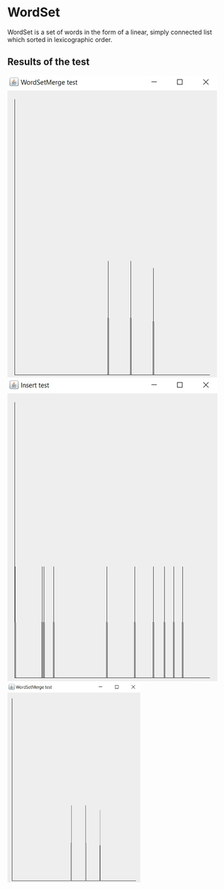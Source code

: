 # WordSet
WordSet is a set of words in the form of a linear, simply connected list which sorted in lexicographic order. 

## Results of the test

![WordSetMerge](https://github.com/chackydude/MyWordSet/raw/master/img/WordSetMerge.jpg)
![WordSetMerge](https://github.com/chackydude/MyWordSet/raw/master/img/insert.jpg)
<img src="https://github.com/chackydude/MyWordSet/raw/master/img/WordSetMerge.jpg" width="300" height="450"/>

